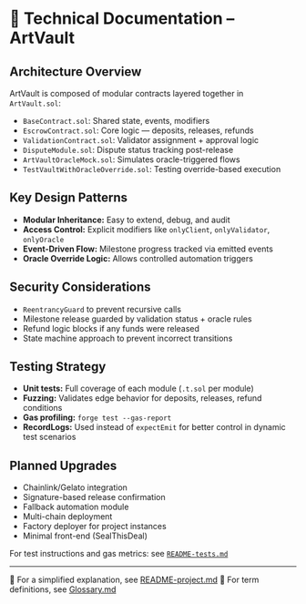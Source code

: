 # 📘 Technical Documentation – ArtVault

## Architecture Overview

ArtVault is composed of modular contracts layered together in `ArtVault.sol`:

* `BaseContract.sol`: Shared state, events, modifiers
* `EscrowContract.sol`: Core logic — deposits, releases, refunds
* `ValidationContract.sol`: Validator assignment + approval logic
* `DisputeModule.sol`: Dispute status tracking post-release
* `ArtVaultOracleMock.sol`: Simulates oracle-triggered flows
* `TestVaultWithOracleOverride.sol`: Testing override-based execution

## Key Design Patterns

* **Modular Inheritance:** Easy to extend, debug, and audit
* **Access Control:** Explicit modifiers like `onlyClient`, `onlyValidator`, `onlyOracle`
* **Event-Driven Flow:** Milestone progress tracked via emitted events
* **Oracle Override Logic:** Allows controlled automation triggers

## Security Considerations

* `ReentrancyGuard` to prevent recursive calls
* Milestone release guarded by validation status + oracle rules
* Refund logic blocks if any funds were released
* State machine approach to prevent incorrect transitions

## Testing Strategy

* **Unit tests:** Full coverage of each module (`.t.sol` per module)
* **Fuzzing:** Validates edge behavior for deposits, releases, refund conditions
* **Gas profiling:** `forge test --gas-report`
* **RecordLogs:** Used instead of `expectEmit` for better control in dynamic test scenarios

## Planned Upgrades

* Chainlink/Gelato integration
* Signature-based release confirmation
* Fallback automation module
* Multi-chain deployment
* Factory deployer for project instances
* Minimal front-end (SealThisDeal)

For test instructions and gas metrics: see [`README-tests.md`](README-tests.md)

---

📎 For a simplified explanation, see [README-project.md](./README-project.md)
📎 For term definitions, see [Glossary.md](./Glossary.md)
